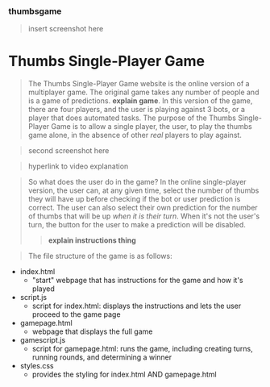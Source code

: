 ### thumbsgame

>insert screenshot here

# Thumbs Single-Player Game
>The Thumbs Single-Player Game website is the online version of a multiplayer game.
The original game takes any number of people and is a game of predictions.
__explain game__.
In this version of the game, there are four players, and the user is playing against 3 bots, or a player that does automated tasks.
The purpose of the Thumbs Single-Player Game is to allow a single player, the user, to play the thumbs game alone, in the absence of other *real* players to play against.

>second screenshot here

>hyperlink to video explanation

>So what does the user do in the game?
In the online single-player version, the user can, at any given time, select the number of thumbs they will have up before checking if the bot or user prediction is correct.
The user can also select their own prediction for the number of thumbs that will be up *when it is their turn*.
When it's not the user's turn, the button for the user to make a prediction will be disabled.
>>__explain instructions thing__

>The file structure of the game is as follows:
 - index.html
    - "start" webpage that has instructions for the game and how it's played
 - script.js
    - script for index.html: displays the instructions and lets the user proceed to the game page
 - gamepage.html
    - webpage that displays the full game
 - gamescript.js
    - script for gamepage.html: runs the game, including creating turns, running rounds, and determining a winner
 - styles.css
    - provides the styling for index.html AND gamepage.html
